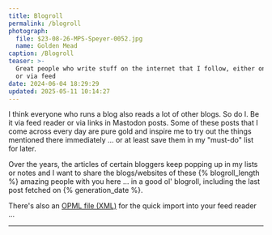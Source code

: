 ```yaml
---
title: Blogroll
permalink: /blogroll
photograph:
  file: $23-08-26-MPS-Speyer-0052.jpg
  name: Golden Mead
caption: /Blogroll
teaser: >-
  Great people who write stuff on the internet that I follow, either on Mastodon
  or via feed
date: 2024-06-04 18:29:29
updated: 2025-05-11 10:14:27
---
```


I think everyone who runs a blog also reads a lot of other blogs. So do I. Be it via feed reader or via links in Mastodon posts. Some of these posts that I come across every day are pure gold and inspire me to try out the things mentioned there immediately ... or at least save them in my "must-do" list for later.

Over the years, the articles of certain bloggers keep popping up in my lists or notes and I want to share the blogs/websites of these {% blogroll_length %} amazing people with you here ... in a good ol' blogroll, including the last post fetched on {% generation_date %}.

There's also an <a href="/{% blogroll_path %}" download="{% blogroll_path %}">OPML file (XML)</a> for the quick import into your feed reader ...

---
